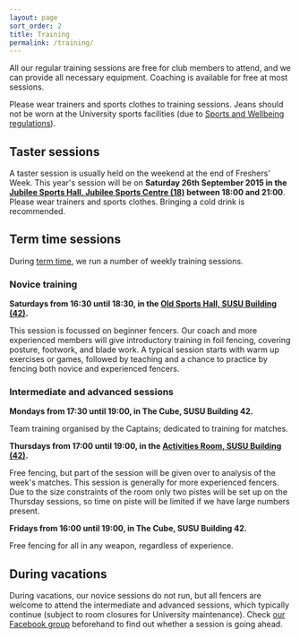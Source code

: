 ```yaml
---
layout: page
sort_order: 2
title: Training
permalink: /training/
---
```


All our regular training sessions are free for club members to attend, and we can provide all necessary equipment. Coaching is available for free at most sessions.

Please wear trainers and sports clothes to training sessions. Jeans should not be worn at the University sports facilities (due to [Sports and Wellbeing regulations](https://www.soton.ac.uk/sportandwellbeing/membership/termsandconditions.html)).

Taster sessions
---------------

A taster session is usually held on the weekend at the end of Freshers' Week. This year's session will be on **Saturday 26th September 2015 in the [Jubilee Sports Hall, Jubilee Sports Centre (18)][JubileeSportsHall] between 18:00 and 21:00**. Please wear trainers and sports clothes. Bringing a cold drink is recommended.

Term time sessions
------------------

During [term time](http://www.calendar.soton.ac.uk/semesters.html), we run a number of weekly training sessions.

### Novice training ###

**Saturdays from 16:30 until 18:30, in the [Old Sports Hall, SUSU Building (42)][OldSportsHall].**

This session is focussed on beginner fencers. Our coach and more experienced members will give introductory training in foil fencing, covering posture, footwork, and blade work. A typical session starts with warm up exercises or games, followed by teaching and a chance to practice by fencing both novice and experienced fencers.

### Intermediate and advanced sessions ###

**Mondays from 17:30 until 19:00, in The Cube, SUSU Building 42.**

Team training organised by the Captains; dedicated to training for matches.

**Thursdays from 17:00 until 19:00, in the [Activities Room, SUSU Building (42)][ActivitiesRoom].**

Free fencing, but part of the session will be given over to analysis of the week's matches. This session is generally for more experienced fencers. Due to the size constraints of the room only two pistes will be set up on the Thursday sessions, so time on piste will be limited if we have large numbers present.

**Fridays from 16:00 until 19:00, in The Cube, SUSU Building 42.**

Free fencing for all in any weapon, regardless of experience.


During vacations
----------------

During vacations, our novice sessions do not run, but all fencers are welcome to attend the intermediate and advanced sessions, which typically continue (subject to room closures for University maintenance). Check [our Facebook group]({{site.links.facebook_group}}) beforehand to find out whether a session is going ahead.

[JubileeSportsHall]: http://maps.southampton.ac.uk/#1/19/50.93389/-1.39649 "Map showing the Jubilee Sports Centre"
[OldSportsHall]: http://maps.southampton.ac.uk/#1/20/50.93400/-1.39753 "Map showing the Old Sports Hall"
[ActivitiesRoom]: http://maps.southampton.ac.uk/#2/20/50.93395/-1.39797 "Map showing the Activities Room"
